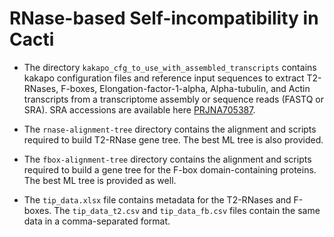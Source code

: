 # RNase-based Self-incompatibility in Cacti

- The directory `kakapo_cfg_to_use_with_assembled_transcripts` contains kakapo configuration files and reference input sequences to extract T2-RNases, F-boxes, Elongation-factor-1-alpha, Alpha-tubulin, and Actin transcripts from a transcriptome assembly or sequence reads (FASTQ or SRA). SRA accessions are available here [PRJNA705387](https://www.ncbi.nlm.nih.gov/Traces/study/?acc=PRJNA705387).

- The `rnase-alignment-tree` directory contains the alignment and scripts required to build T2-RNase gene tree. The best ML tree is also provided.

- The `fbox-alignment-tree` directory contains the alignment and scripts required to build a gene tree for the F-box domain-containing proteins. The best ML tree is provided as well.

- The `tip_data.xlsx` file contains metadata for the T2-RNases and F-boxes. The `tip_data_t2.csv` and `tip_data_fb.csv` files contain the same data in a comma-separated format.
